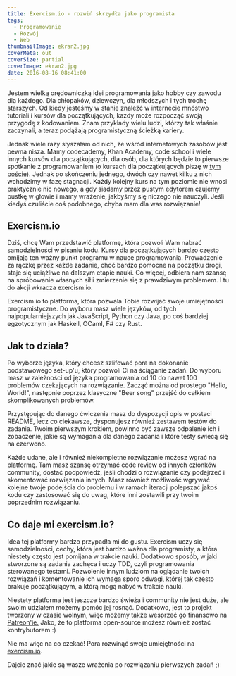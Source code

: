 ```yaml
---
title: Exercism.io - rozwiń skrzydła jako programista
tags:
  - Programowanie
  - Rozwój
  - Web
thumbnailImage: ekran2.jpg
coverMeta: out
coverSize: partial
coverImage: ekran2.jpg
date: 2016-08-16 08:41:00
---
```


Jestem wielką orędowniczką idei programowania jako hobby czy zawodu dla każdego. Dla chłopaków, dziewczyn, dla młodszych i tych trochę starszych. Od kiedy jesteśmy w stanie znaleźć w internecie mnóstwo tutoriali i kursów dla początkujących, każdy może rozpocząć swoją przygodę z kodowaniem. Znam przykłady wielu ludzi, którzy tak właśnie zaczynali, a teraz podążają programistyczną ścieżką kariery.  
<!--more-->

Jednak wiele razy słyszałam od nich, że wśród internetowych zasobów jest pewna nisza. Mamy codecademy, Khan Academy, code school i wiele innych kursów dla początkujących, dla osób, dla których będzie to pierwsze spotkanie z programowaniem (o kursach dla początkujących piszę w [tym poście](http://bookieandcookie.blogspot.com/2015/09/5-najlepszych-platform-do-nauki-programowania.html)). Jednak po skończeniu jednego, dwóch czy nawet kilku z nich wchodzimy w fazę stagnacji. Każdy kolejny kurs na tym poziomie nie wnosi praktycznie nic nowego, a gdy siadamy przez pustym edytorem czujemy pustkę w głowie i mamy wrażenie, jakbyśmy się niczego nie nauczyli. Jeśli kiedyś czuliście coś podobnego, chyba mam dla was rozwiązanie!  

## Exercism.io

Dziś, chcę Wam przedstawić platformę, która pozwoli Wam nabrać samodzielności w pisaniu kodu. Kursy dla początkujących bardzo często omijają ten ważny punkt programu w nauce programowania. Prowadzenie za rączkę przez każde zadanie, choć bardzo pomocne na początku drogi, staje się uciążliwe na dalszym etapie nauki. Co więcej, odbiera nam szansę na spróbowanie własnych sił i zmierzenie się z prawdziwym problemem. I tu do akcji wkracza exercism.io.  

Exercism.io to platforma, która pozwala Tobie rozwijać swoje umiejętności programistyczne. Do wyboru masz wiele języków, od tych najpopularniejszych jak JavaScript, Python czy Java, po coś bardziej egzotycznym jak Haskell, OCaml, F# czy Rust.  

## Jak to działa?

Po wyborze języka, który chcesz szlifować pora na dokonanie podstawowego set-up'u, który pozwoli Ci na ściąganie zadań. Do wyboru masz w zależności od języka programowania od 10 do nawet 100 problemów czekających na rozwiązanie. Zacząć można od prostego "Hello, World!", następnie poprzez klasyczne "Beer song" przejść do całkiem skomplikowanych problemów.  

Przystępując do danego ćwiczenia masz do dyspozycji opis w postaci README, lecz co ciekawsze, dysponujesz również zestawem testów do zadania. Twoim pierwszym krokiem, powinno być zawsze odpalenie ich i zobaczenie, jakie są wymagania dla danego zadania i które testy świecą się na czerwono.  

Każde udane, ale i również niekompletne rozwiązanie możesz wgrać na platformę. Tam masz szansę otrzymać code review od innych członków community, dostać podpowiedź, jeśli chodzi o rozwiązanie czy podejrzeć i skomentować rozwiązania innych. Masz również możliwość wgrywać kolejne twoje podejścia do problemu i w ramach iteracji polepszać jakoś kodu czy zastosować się do uwag, które inni zostawili przy twoim poprzednim rozwiązaniu.  

## Co daje mi exercism.io?

Idea tej platformy bardzo przypadła mi do gustu. Exercism uczy się samodzielności, cechy, która jest bardzo ważna dla programisty, a która niestety często jest pomijana w trakcie nauki. Dodatkowo sposób, w jaki stworzone są zadania zachęca i uczy TDD, czyli programowania sterowanego testami. Pozwolenie innym ludziom na oglądanie twoich rozwiązań i komentowanie ich wymaga sporo odwagi, której tak często brakuje początkującym, a którą mogą nabyć w trakcie nauki.  

Niestety platforma jest jeszcze bardzo świeża i community nie jest duże, ale swoim udziałem możemy pomóc jej rosnąć. Dodatkowo, jest to projekt tworzony w czasie wolnym, więc możemy także wesprzeć go finansowo na [Patreon'ie.](https://www.patreon.com/exercism) Jako, że to platforma open-source możesz również zostać kontrybutorem :)  

Nie ma więc na co czekać! Pora rozwinąć swoje umiejętności na [exercism.io](http://www.exercism.io).  

Dajcie znać jakie są wasze wrażenia po rozwiązaniu pierwszych zadań ;)  
